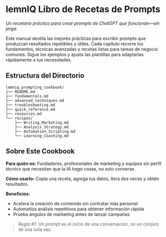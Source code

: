 # lemn**IQ** Libro de Recetas de Prompts

*Un recetario práctico para crear prompts de ChatGPT que funcionan—sin jerga.*

Este manual destila las mejores prácticas para escribir prompts que produzcan resultados repetibles y útiles. Cada capítulo recorre los fundamentos, técnicas avanzadas y recetas listas para tareas de negocio comunes. Sigue los ejemplos y ajusta las plantillas para adaptarlas rápidamente a tus necesidades.

## Estructura del Directorio
```
lemniq_prompting_cookbook/
├── README.md
├── fundamentals.md
├── advanced_techniques.md
├── troubleshooting.md
├── quick_reference.md
├── resources.md
└── recipes/
    ├── Writing_Marketing.md
    ├── Analysis_Strategy.md
    ├── Automation_Scripting.md
    └── Learning_Coaching.md
```
## Sobre Este Cookbook
**Para quién es:** Fundadores, profesionales de marketing y equipos sin perfil técnico que necesitan que la IA *haga* cosas, no solo converse.

**Cómo usarlo:** Copia una receta, agrega tus datos, itera dos veces y obtén resultados.

**Beneficios:**
- Acelera la creación de contenido sin contratar más personal
- Automatiza análisis repetitivos para obtener información rápida
- Prueba ángulos de marketing antes de lanzar campañas

> *Regla #1:* Un prompt es el inicio de una conversación, no un conjuro de una sola vez.

